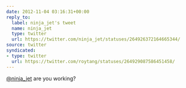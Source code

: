 ```yaml
---
date: 2012-11-04 03:16:31+00:00
reply_to:
  label: ninja_jet's tweet
  name: ninja_jet
  type: twitter
  url: https://twitter.com/ninja_jet/statuses/264926372164665344/
source: twitter
syndicated:
- type: twitter
  url: https://twitter.com/roytang/statuses/264929087586451458/
---
```


[@ninja_jet](https://twitter.com/ninja_jet/) are you working?